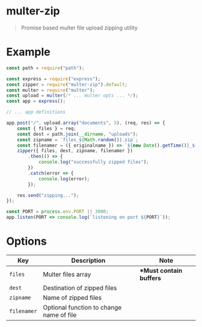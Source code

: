 # multer-zip

> Promise based multer file upload zipping utility

# Example

```javascript
const path = require("path");

const express = require("express");
const zipper = require("multer-zip").default;
const multer = require("multer");
const upload = multer(/* ... multer opts ... */);
const app = express();

// ... app definitions

app.post("/", upload.array("documents", 5), (req, res) => {
	const { files } = req;
	const dest = path.join(__dirname, "uploads");
	const zipname = `files_${Math.random()}.zip`;
	const filenamer = ({ originalname }) => `${new Date().getTime()}_${originalname}`; 
	zipper({ files, dest, zipname, filenamer })
		.then(() => {
			console.log("successfully zipped files");
		})
		.catch(error => {
			console.log(error);
		});

	res.send("zipping...");
});

const PORT = process.env.PORT || 3000;
app.listen(PORT => console.log(`listening on port ${PORT}`));
```

# Options

Key | Description | Note
--- | --- | ---
`files` | Multer files array | **\*Must contain buffers**
`dest` | Destination of zipped files |
`zipname` | Name of zipped files |
`filenamer` | Optional function to change name of file |